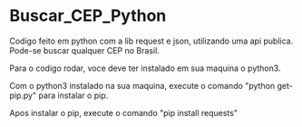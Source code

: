 # Buscar_CEP_Python
Codigo feito em python com a lib request e json, utilizando uma api publica. Pode-se buscar qualquer CEP no Brasil.

Para o codigo rodar, voce deve ter instalado em sua maquina o python3.

Com o python3 instalado na sua maquina, execute o comando "python get-pip.py" para instalar o pip.

Apos instalar o pip, execute o comando "pip install requests"
